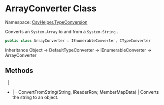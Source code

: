 # ArrayConverter Class

Namespace: [CsvHelper.TypeConversion](/api/CsvHelper.TypeConversion)

Converts an ``System.Array`` to and from a ``System.String`` .

```cs
public class ArrayConverter : IEnumerableConverter, ITypeConverter
```

Inheritance Object -> DefaultTypeConverter -> IEnumerableConverter -> ArrayConverter

## Methods
&nbsp; | &nbsp;
- | -
ConvertFromString(String, IReaderRow, MemberMapData) | Converts the string to an object.
